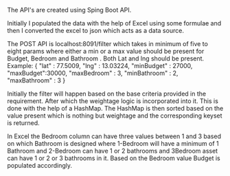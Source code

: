 The API's are created using Sping Boot API.

Initially I populated the data with the help of Excel using some formulae and then I converted the excel to json which acts as a data source.

The POST API is localhost:8091/filter
which takes in minimum of five to eight params where either a min or a max value should be present for Budget, Bedroom and Bathroom .
Both Lat and lng should be present.
Example:
{
	"lat" : 77.5009,
	"lng" : 13.03224,
	"minBudget" : 27000,
	"maxBudget":30000,
	"maxBedroom" : 3,
	"minBathroom" : 2,
	"maxBathroom" : 3
}

Initially the filter will happen based on the base criteria provided in the requirement. After which the weightage logic is incorporated into it. This is done with the help of a HashMap. The HashMap is then sorted based on the value present which is nothing but weightage and the corresponding keyset is returned.

In Excel the Bedroom column can have three values between 1 and 3 based on which Bathroom is designed where 1-Bedroom will have a minimum of 1 Bathroom and 2-Bedroom can have 1 or 2 bathrooms and 3Bedroom asset can have 1 or 2 or 3 bathrooms in it. Based on the Bedroom value Budget is populated accordingly.

